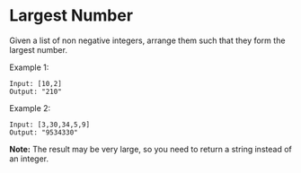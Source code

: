 # Largest Number

Given a list of non negative integers, arrange them such that they form the largest number.

Example 1:
```
Input: [10,2]
Output: "210"
```

Example 2:
```
Input: [3,30,34,5,9]
Output: "9534330"
```

**Note:** The result may be very large, so you need to return a string instead of an integer.

